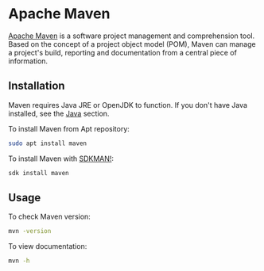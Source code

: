 # Apache Maven

[Apache Maven](https://maven.apache.org/) is a software project management
and comprehension tool. Based on the concept of a project object model (POM),
Maven can manage a project's build, reporting and documentation from a
central piece of information.

## Installation

Maven requires Java JRE or OpenJDK to function. If you don't have Java
installed, see the [Java](./README.md) section.

To install Maven from Apt repository:

```bash
sudo apt install maven
```

To install Maven with [SDKMAN!](./sdkman.md):

```bash
sdk install maven
```

## Usage

To check Maven version:

```bash
mvn -version
```

To view documentation:

```bash
mvn -h
```

